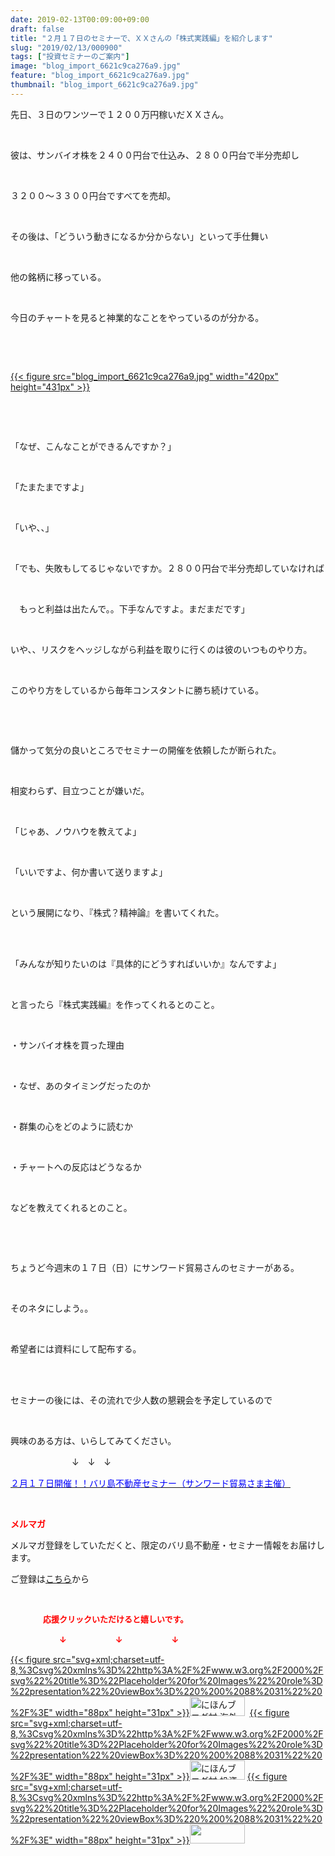 ```yaml
---
date: 2019-02-13T00:09:00+09:00
draft: false
title: "２月１７日のセミナーで、ＸＸさんの「株式実践編」を紹介します"
slug: "2019/02/13/000900"
tags: ["投資セミナーのご案内"]
image: "blog_import_6621c9ca276a9.jpg"
feature: "blog_import_6621c9ca276a9.jpg"
thumbnail: "blog_import_6621c9ca276a9.jpg"
---
```

<p>先日、３日のワンツーで１２００万円稼いだＸＸさん。</p><p> </p><p>彼は、サンバイオ株を２４００円台で仕込み、２８００円台で半分売却し</p><p> </p><p>３２００～３３００円台ですべてを売却。</p><p> </p><p>その後は、「どういう動きになるか分からない」といって手仕舞い</p><p> </p><p>他の銘柄に移っている。</p><p> </p><p>今日のチャートを見ると神業的なことをやっているのが分かる。</p><p> </p><p> </p><p><a href="blog_import_6621c9ca276a9.jpg">{{< figure src="blog_import_6621c9ca276a9.jpg" width="420px" height="431px" >}}</a></p><p> </p><p> </p><p>「なぜ、こんなことができるんですか？」</p><p> </p><p>「たまたまですよ」</p><p> </p><p>「いや、、」</p><p> </p><p>「でも、失敗もしてるじゃないですか。２８００円台で半分売却していなければ</p><p> </p><p>　もっと利益は出たんで。。下手なんですよ。まだまだです」</p><p> </p><p>いや、、リスクをヘッジしながら利益を取りに行くのは彼のいつものやり方。</p><p> </p><p>このやり方をしているから毎年コンスタントに勝ち続けている。</p><p> </p><p> </p><p>儲かって気分の良いところでセミナーの開催を依頼したが断られた。</p><p> </p><p>相変わらず、目立つことが嫌いだ。</p><p> </p><p>「じゃあ、ノウハウを教えてよ」</p><p> </p><p>「いいですよ、何か書いて送りますよ」</p><p> </p><p>という展開になり、『株式？精神論』を書いてくれた。</p><p> </p><p><br/>「みんなが知りたいのは『具体的にどうすればいいか』なんですよ」</p><p> </p><p>と言ったら『株式実践編』を作ってくれるとのこと。</p><p> </p><p>・サンバイオ株を買った理由</p><p> </p><p>・なぜ、あのタイミングだったのか</p><p> </p><p>・群集の心をどのように読むか</p><p> </p><p>・チャートへの反応はどうなるか</p><p> </p><p>などを教えてくれるとのこと。</p><p> </p><p> </p><p>ちょうど今週末の１７日（日）にサンワード貿易さんのセミナーがある。</p><p> </p><p>そのネタにしよう。。</p><p> </p><p>希望者には資料にして配布する。</p><p> </p><p><br/>セミナーの後には、その流れで少人数の懇親会を予定しているので</p><p> </p><p>興味のある方は、いらしてみてください。</p><p>　　　　　　　↓　↓　↓</p><p><a href="http://www.sunward-t.co.jp/seminar/2019/02/17_ek/index.html" target="_blank"><span style="color: rgb(0, 0, 255);">２月１７日開催！！バリ島不動産セミナー（サンワード貿易さま主催）</span></a></p><p> </p><p><span style="font-weight: bold;"><span style="color: rgb(255, 0, 0);">メルマガ</span></span></p><p>メルマガ登録をしていただくと、限定のバリ島不動産・セミナー情報をお届けします。</p><p>ご登録は<a href="f9eeVI" target="_blank">こちら</a>から</p><p style="text-align: center;"> </p><p><font color="#ff0000" size="2"><strong>　　　　応援クリックいただけると嬉しいです。</strong></font></p><p><font color="#ff0000" size="2"><strong>　　　　　　↓　　　　　　↓　　　　　　↓</strong></font></p><p><a href="ranking.html?p_cid=01260127" id="&amp;blogmura_banner">{{< figure src="svg+xml;charset=utf-8,%3Csvg%20xmlns%3D%22http%3A%2F%2Fwww.w3.org%2F2000%2Fsvg%22%20title%3D%22Placeholder%20for%20Images%22%20role%3D%22presentation%22%20viewBox%3D%220%200%2088%2031%22%20%2F%3E" width="88px" height="31px" >}}<noscript><img alt="にほんブログ村 海外生活ブログ バリ島情報へ" border="0" height="31" src="//overseas.blogmura.com/bali/img/bali88_31.gif" width="88"></noscript></a>  <a href="ranking.html?p_cid=01260127" id="&amp;blogmura_banner">{{< figure src="svg+xml;charset=utf-8,%3Csvg%20xmlns%3D%22http%3A%2F%2Fwww.w3.org%2F2000%2Fsvg%22%20title%3D%22Placeholder%20for%20Images%22%20role%3D%22presentation%22%20viewBox%3D%220%200%2088%2031%22%20%2F%3E" width="88px" height="31px" >}}<noscript><img alt="にほんブログ村 投資ブログ 不動産投資へ" border="0" height="31" src="//investment.blogmura.com/hudousantoushi/img/hudousantoushi88_31.gif" width="88"></noscript></a> <a href="link.php?1804582" title="人気ブログランキングへ">{{< figure src="svg+xml;charset=utf-8,%3Csvg%20xmlns%3D%22http%3A%2F%2Fwww.w3.org%2F2000%2Fsvg%22%20title%3D%22Placeholder%20for%20Images%22%20role%3D%22presentation%22%20viewBox%3D%220%200%2088%2031%22%20%2F%3E" width="88px" height="31px" >}}<noscript><img border="0" height="31" src="https://blog.with2.net/img/banner/banner_22.gif" width="88"></noscript></a></p><p> </p>

